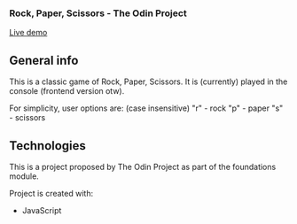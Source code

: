 <h3>Rock, Paper, Scissors - The Odin Project</h3>

[Live demo](https://okidokitokiloki.github.io/rock-paper-scissors/)

## General info
This is a classic game of Rock, Paper, Scissors. It is (currently) played in the console (frontend version otw).

For simplicity, user options are: 
    (case insensitive)
    "r" - rock
    "p" - paper 
    "s" - scissors
	
## Technologies
This is a project proposed by The Odin Project as part of the foundations module.

Project is created with:
* JavaScript
